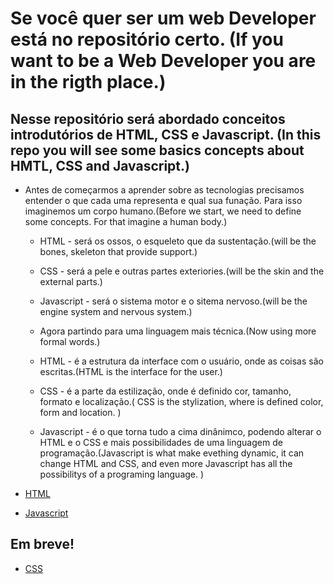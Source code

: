 # Se você quer ser um web Developer está no repositório certo. (If you want to be a Web Developer you are in the rigth place.)


## Nesse repositório será abordado conceitos introdutórios de HTML, CSS e Javascript. (In this repo you will see some basics concepts about HMTL, CSS and Javascript.)

* Antes de começarmos a aprender sobre as tecnologias precisamos entender o que cada uma representa e qual sua funação. Para isso imaginemos um corpo humano.(Before we start, we need to define some concepts. For that imagine a human body.)
    
    * HTML - será os ossos, o esqueleto que da sustentação.(will be the bones, skeleton that provide support.)
    
    * CSS - será a pele e outras partes exteriories.(will be the skin and the external parts.)

    * Javascript - será o sistema motor e o sitema nervoso.(will be the engine system and nervous system.)

    * Agora partindo para uma linguagem mais técnica.(Now using more formal words.)
    
    * HTML - é a estrutura da interface com o usuário, onde as coisas são escritas.(HTML is the interface for the user.)

    * CSS - é a parte da estilização, onde é definido cor, tamanho, formato e localização.( CSS is the  stylization, where is defined color, form and location. )

    * Javascript - é o que torna tudo a cima dinânimco, podendo alterar o HTML e o CSS e mais possibilidades de uma linguagem de programação.(Javascript is what make evething dynamic, it can change HTML and CSS, and even more Javascript has all the possibilitys of a programing language. )


* [HTML](https://github.com/AWLeiseR/introductionToWebDev/tree/master/html)

* [Javascript](https://github.com/AWLeiseR/introductionToWebDev/tree/master/js)

## Em breve!

* [CSS](https://github.com/AWLeiseR/introductionToWebDev/tree/master/css)
